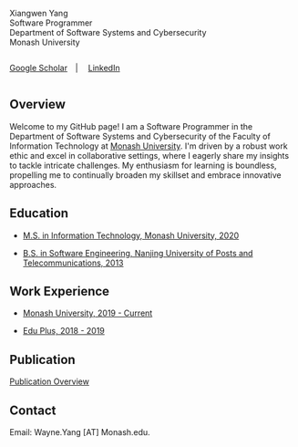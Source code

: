 <link rel="stylesheet" href="https://cdnjs.cloudflare.com/ajax/libs/font-awesome/5.15.4/css/all.min.css">

Xiangwen Yang<br>
Software Programmer<br>
Department of Software Systems and Cybersecurity<br>
Monash University

<div style="display:flex; align-items:center;">

[Google Scholar](https://scholar.google.com.au/citations?user=j9YiIqMAAAAJ&hl=en)

<span style="margin-left: 10px; margin-right: 10px;">&nbsp;|&nbsp;</span>
[LinkedIn](https://www.linkedin.com/in/xiangwen-yang-272572158/)

</div>

## Overview

Welcome to my GitHub page! I am a Software Programmer in the Department of Software Systems and Cybersecurity of the Faculty of Information Technology at [Monash University](https://www.monash.edu/). I'm driven by a robust work ethic and excel in collaborative settings, where I eagerly share my insights to tackle intricate challenges. My enthusiasm for learning is boundless, propelling me to continually broaden my skillset and embrace innovative approaches.

## Education

- [M.S. in Information Technology, Monash University, 2020](education/monash.md)

- [B.S. in Software Engineering, Nanjing University of Posts and Telecommunications, 2013](education/njupt.md)

## Work Experience

- [Monash University, 2019 - Current](work_experience/au.md)

- [Edu Plus, 2018 - 2019](work_experience/au.md)

## Publication

[Publication Overview](publication/overview.md)

## Contact

Email: Wayne.Yang [AT] Monash.edu.
